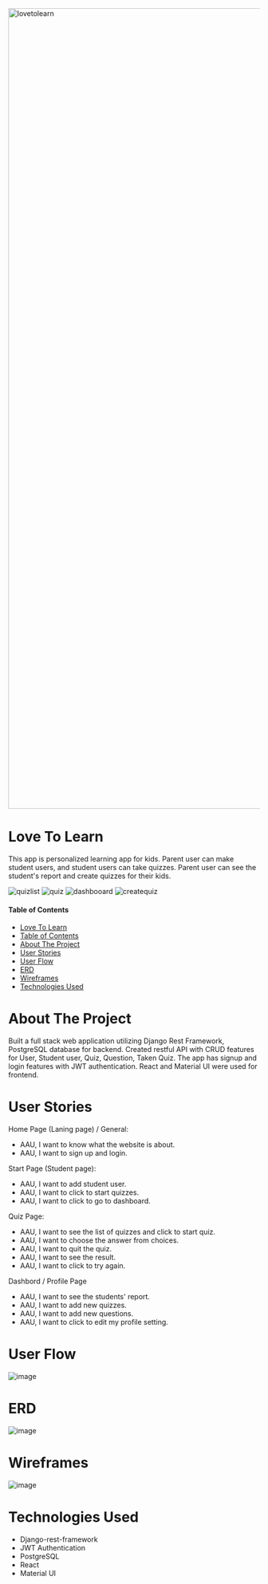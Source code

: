 <img width="1606" alt="lovetolearn" src="https://user-images.githubusercontent.com/47770303/168734224-12463490-be57-4419-8196-717952cd1381.png">

# Love To Learn

This app is personalized learning app for kids. Parent user can make student users, and student users can take quizzes. Parent user can see the student's report and create quizzes for their kids.  

![quizlist](https://user-images.githubusercontent.com/47770303/168732610-e94319f5-e77b-4b11-9e93-4795b4cdaf67.png)
![quiz](https://user-images.githubusercontent.com/47770303/168732325-6449213d-eb24-44a9-a07d-a0acd6563f25.png)
![dashbooard](https://user-images.githubusercontent.com/47770303/168732280-39b15082-86a4-4cf8-aa81-df2bf72648cd.png)
![createquiz](https://user-images.githubusercontent.com/47770303/168732360-f3e011c6-3d14-4086-857d-d4cc9934ba1a.png)


#### Table of Contents  
- [Love To Learn](#love-to-learn)
- [Table of Contents](#table-of-contents)
- [About The Project](#about-the-project)
- [User Stories](#user-stories)
- [User Flow](#user-flow)
- [ERD](#erd)
- [Wireframes](#wireframes)
- [Technologies Used](#technologies-used)

# About The Project  
Built a full stack web application utilizing Django Rest Framework, PostgreSQL database for backend. Created restful API with CRUD features for User, Student user, Quiz, Question, Taken Quiz. The app has signup and login features with JWT authentication. React and Material UI were used for frontend. 

# User Stories
Home Page (Laning page) / General:
- AAU, I want to know what the website is about.  
- AAU, I want to sign up and login. 

Start Page (Student page):
- AAU, I want to add student user.
- AAU, I want to click to start quizzes.
- AAU, I want to click to go to dashboard.

Quiz Page:
- AAU, I want to see the list of quizzes and click to start quiz.
- AAU, I want to choose the answer from choices.
- AAU, I want to quit the quiz.
- AAU, I want to see the result.
- AAU, I want to click to try again.

Dashbord / Profile Page
- AAU, I want to see the students' report.
- AAU, I want to add new quizzes.
- AAU, I want to add new questions.
- AAU, I want to click to edit my profile setting.

# User Flow
 ![image](https://user-images.githubusercontent.com/47770303/163765706-9464c79b-7534-48a4-87a6-19fde655b2f5.png)

# ERD
![image](https://user-images.githubusercontent.com/47770303/166606636-fe0a2be2-0f07-4219-b7d7-3a8a3e0abd19.png)

# Wireframes
![image](https://user-images.githubusercontent.com/47770303/163695304-c7b953ef-619a-4774-b34b-ebea1fdc1f65.png)

# Technologies Used
- Django-rest-framework
- JWT Authentication
- PostgreSQL
- React
- Material UI

